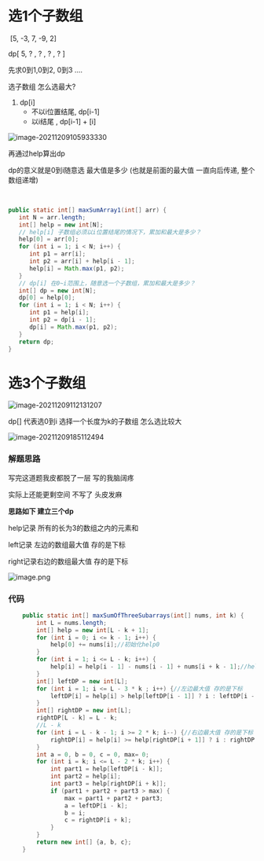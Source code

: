 # 选1个子数组

​	 [5, -3, 7, -9, 2]

dp[ 5, ? , ? , ? , ? ]

先求0到1,0到2, 0到3 ....

选子数组 怎么选最大?



1. dp[i]   
   - 不以i位置结尾, dp[i-1]
   - 以i结尾           , dp[i-1] + [i]

![image-20211209105933330](https://s2.loli.net/2021/12/09/IoKS9el6DPvU3Fu.png)

再通过help算出dp

dp的意义就是0到i随意选 最大值是多少 (也就是前面的最大值 一直向后传递, 整个数组递增)

​    

```java
public static int[] maxSumArray1(int[] arr) {
   int N = arr.length;
   int[] help = new int[N];
   // help[i] 子数组必须以i位置结尾的情况下，累加和最大是多少？
   help[0] = arr[0];
   for (int i = 1; i < N; i++) {
      int p1 = arr[i];
      int p2 = arr[i] + help[i - 1];
      help[i] = Math.max(p1, p2);
   }
   // dp[i] 在0~i范围上，随意选一个子数组，累加和最大是多少？
   int[] dp = new int[N];
   dp[0] = help[0];
   for (int i = 1; i < N; i++) {
      int p1 = help[i];
      int p2 = dp[i - 1];
      dp[i] = Math.max(p1, p2);
   }
   return dp;
}
```





# 选3个子数组

![image-20211209112131207](https://s2.loli.net/2021/12/09/tTdLlbRFz12aJxE.png)

dp[] 代表选0到i 选择一个长度为k的子数组 怎么选比较大



![image-20211209185112494](https://s2.loli.net/2021/12/09/J1MCPWUDfKHXGFL.png)

### 解题思路

写完这道题我皮都脱了一层 写的我脑阔疼 

实际上还能更剩空间 不写了 头皮发麻



**思路如下 建立三个dp**

help记录 所有的长为3的数组之内的元素和

left记录 左边的数组最大值 存的是下标

right记录右边的数组最大值 存的是下标

![image.png](https://pic.leetcode-cn.com/1639045552-IKLJEF-image.png)



### 代码

```java
    public static int[] maxSumOfThreeSubarrays(int[] nums, int k) {
        int L = nums.length;
        int[] help = new int[L - k + 1];
        for (int i = 0; i <= k - 1; i++) {
            help[0] += nums[i];//初始化help0
        }
        for (int i = 1; i <= L - k; i++) {
            help[i] = help[i - 1] - nums[i - 1] + nums[i + k - 1];//help完成  help是 所有k个数的集合  i代表原数组起始下标
        }
        int[] leftDP = new int[L];
        for (int i = 1; i <= L - 3 * k ; i++) {//左边最大值 存的是下标
            leftDP[i] = help[i] > help[leftDP[i - 1]] ? i : leftDP[i - 1];
        }
        int[] rightDP = new int[L];
        rightDP[L - k] = L - k;
        //L - k
        for (int i = L - k - 1; i >= 2 * k; i--) {//右边最大值 存的是下标
            rightDP[i] = help[i] >= help[rightDP[i + 1]] ? i : rightDP[i + 1];
        }
        int a = 0, b = 0, c = 0, max= 0;
        for (int i = k; i <= L - 2 * k; i++) {
            int part1 = help[leftDP[i - k]];
            int part2 = help[i];
            int part3 = help[rightDP[i + k]];
            if (part1 + part2 + part3 > max) {
                max = part1 + part2 + part3;
                a = leftDP[i - k];
                b = i;
                c = rightDP[i + k];
            }
        }
        return new int[] {a, b, c};
    }
```





































